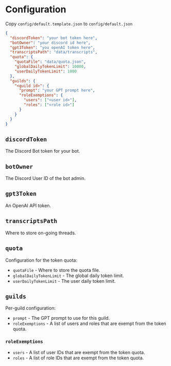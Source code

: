 # Configuration

Copy `config/default.template.json` to `config/default.json`

```json
{
  "discordToken": "your bot token here",
  "botOwner": "your discord id here",
  "gpt3Token": "you openAI token here",
  "transcriptsPath": "data/transcripts",
  "quota": {
    "quotaFile": "data/quota.json",
    "globalDailyTokenLimit": 10000,
    "userDailyTokenLimit": 1000
  },
  "guilds": {
    "<guild id>": {
      "prompt": "your GPT prompt here",
      "roleExemptions": {
        "users": ["<user id>"],
        "roles": ["<role id>"]
      }
    }
  }
}
```

## `discordToken`

The Discord Bot token for your bot.

## `botOwner`

The Discord User ID of the bot admin.

## `gpt3Token`

An OpenAI API token.

## `transcriptsPath`

Where to store on-going threads.

## `quota`

Configuration for the token quota:

- `quotaFile` - Where to store the quota file.
- `globalDailyTokenLimit` - The global daily token limit.
- `userDailyTokenLimit` - The user daily token limit.

## `guilds`

Per-guild configuration:

- `prompt` - The GPT prompt to use for this guild.
- `roleExemptions` - A list of users and roles that are exempt from the token quota.

### `roleExemptions`

- `users` - A list of user IDs that are exempt from the token quota.
- `roles` - A list of role IDs that are exempt from the token quota.
